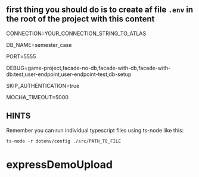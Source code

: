 ## first thing you should do is to create af file `.env` in the root of the project with this content

CONNECTION=YOUR_CONNECTION_STRING_TO_ATLAS

DB_NAME=semester_case

PORT=5555

DEBUG=game-project,facade-no-db,facade-with-db,facade-with-db:test,user-endpoint,user-endpoint-test,db-setup

SKIP_AUTHENTICATION=true

MOCHA_TIMEOUT=5000

## HINTS

Remember you can run individual typescript files using ts-node like this:

`ts-node -r dotenv/config ./src/PATH_TO_FILE`
# expressDemoUpload
